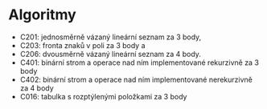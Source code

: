 # Algoritmy
- C201: jednosměrně vázaný lineární seznam za 3 body,
- C203: fronta znaků v poli za 3 body a
- C206: dvousměrně vázaný lineární seznam za 4 body.
- C401: binární strom a operace nad ním implementované rekurzivně za 3 body
- C402: binární strom a operace nad ním implementované nerekurzivně za 4 body
- C016: tabulka s rozptýlenými položkami za 3 body
